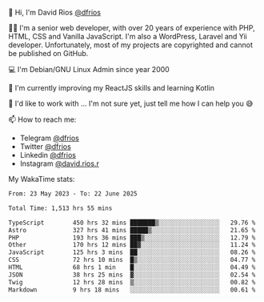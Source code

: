 👋 Hi, I'm David Rios [@dfrios](https://github.com/dfrios)

👨‍💻 I'm a senior web developer, with over 20 years of experience with PHP, HTML, CSS and Vanilla JavaScript. I'm also a WordPress, Laravel and Yii developer. Unfortunately, most of my projects are copyrighted and cannot be published on GitHub.

💻 I'm Debian/GNU Linux Admin since year 2000

🌱 I'm currently improving my ReactJS skills and learning Kotlin

💞️ I'd like to work with ... I'm not sure yet, just tell me how I can help you 😅


📫 How to reach me:
* Telegram [@dfrios](https://t.me/dfrios)
* Twitter [@dfrios](https://twitter.com/dfrios)
* Linkedin [@dfrios](https://linkedin.com/in/dfrios)
* Instagram [@david.rios.r](https://instagram.com/david.rios.r)



My WakaTime stats:
<!--START_SECTION:waka-->

```txt
From: 23 May 2023 - To: 22 June 2025

Total Time: 1,513 hrs 55 mins

TypeScript        450 hrs 32 mins ███████▒░░░░░░░░░░░░░░░░░   29.76 %
Astro             327 hrs 41 mins █████▒░░░░░░░░░░░░░░░░░░░   21.65 %
PHP               193 hrs 36 mins ███▒░░░░░░░░░░░░░░░░░░░░░   12.79 %
Other             170 hrs 12 mins ██▓░░░░░░░░░░░░░░░░░░░░░░   11.24 %
JavaScript        125 hrs 3 mins  ██░░░░░░░░░░░░░░░░░░░░░░░   08.26 %
CSS               72 hrs 10 mins  █▒░░░░░░░░░░░░░░░░░░░░░░░   04.77 %
HTML              68 hrs 1 min    █░░░░░░░░░░░░░░░░░░░░░░░░   04.49 %
JSON              38 hrs 25 mins  ▓░░░░░░░░░░░░░░░░░░░░░░░░   02.54 %
Twig              12 hrs 28 mins  ▒░░░░░░░░░░░░░░░░░░░░░░░░   00.82 %
Markdown          9 hrs 18 mins   ░░░░░░░░░░░░░░░░░░░░░░░░░   00.61 %
```

<!--END_SECTION:waka-->

